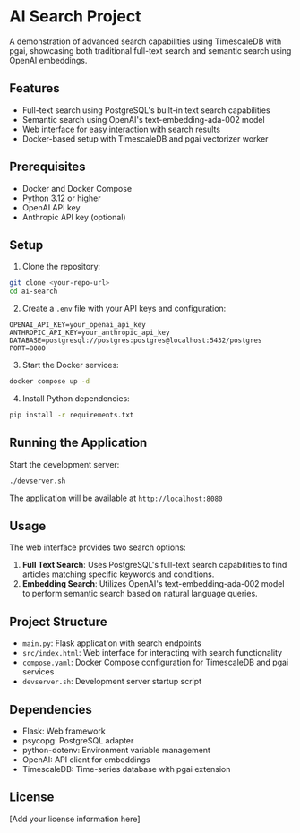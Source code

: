 # AI Search Project

A demonstration of advanced search capabilities using TimescaleDB with pgai, showcasing both traditional full-text search and semantic search using OpenAI embeddings.

## Features

- Full-text search using PostgreSQL's built-in text search capabilities
- Semantic search using OpenAI's text-embedding-ada-002 model
- Web interface for easy interaction with search results
- Docker-based setup with TimescaleDB and pgai vectorizer worker

## Prerequisites

- Docker and Docker Compose
- Python 3.12 or higher
- OpenAI API key
- Anthropic API key (optional)

## Setup

1. Clone the repository:
```bash
git clone <your-repo-url>
cd ai-search
```

2. Create a `.env` file with your API keys and configuration:
```env
OPENAI_API_KEY=your_openai_api_key
ANTHROPIC_API_KEY=your_anthropic_api_key
DATABASE=postgresql://postgres:postgres@localhost:5432/postgres
PORT=8080
```

3. Start the Docker services:
```bash
docker compose up -d
```

4. Install Python dependencies:
```bash
pip install -r requirements.txt
```

## Running the Application

Start the development server:
```bash
./devserver.sh
```

The application will be available at `http://localhost:8080`

## Usage

The web interface provides two search options:

1. **Full Text Search**: Uses PostgreSQL's full-text search capabilities to find articles matching specific keywords and conditions.
2. **Embedding Search**: Utilizes OpenAI's text-embedding-ada-002 model to perform semantic search based on natural language queries.

## Project Structure

- `main.py`: Flask application with search endpoints
- `src/index.html`: Web interface for interacting with search functionality
- `compose.yaml`: Docker Compose configuration for TimescaleDB and pgai services
- `devserver.sh`: Development server startup script

## Dependencies

- Flask: Web framework
- psycopg: PostgreSQL adapter
- python-dotenv: Environment variable management
- OpenAI: API client for embeddings
- TimescaleDB: Time-series database with pgai extension

## License

[Add your license information here]
